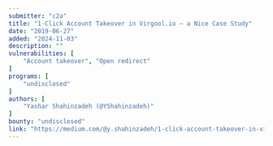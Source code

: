 ```yaml
---
submitter: "c2a"
title: "1-Click Account Takeover in Virgool.io — a Nice Case Study"
date: "2019-06-27"
added: "2024-11-03"
description: ""
vulnerabilities: [
    "Account takeover", "Open redirect"
]
programs: [
    "undisclosed"
]
authors: [
    "Yashar Shahinzadeh (@YShahinzadeh)"
]
bounty: "undisclosed"
link: "https://medium.com/@y.shahinzadeh/1-click-account-takeover-in-virgool-io-a-nice-case-study-6bfc3cb98ef2"
---
```




